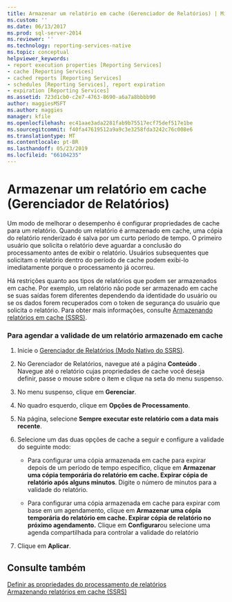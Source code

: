 ```yaml
---
title: Armazenar um relatório em cache (Gerenciador de Relatórios) | Microsoft Docs
ms.custom: ''
ms.date: 06/13/2017
ms.prod: sql-server-2014
ms.reviewer: ''
ms.technology: reporting-services-native
ms.topic: conceptual
helpviewer_keywords:
- report execution properties [Reporting Services]
- cache [Reporting Services]
- cached reports [Reporting Services]
- schedules [Reporting Services], report expiration
- expiration [Reporting Services]
ms.assetid: 723d1cb0-c2e7-4763-8690-a6a7a8bbbb90
author: maggiesMSFT
ms.author: maggies
manager: kfile
ms.openlocfilehash: ec41aae3ada2281fab9b75517ecf75def517e1be
ms.sourcegitcommit: f40fa47619512a9a9c3e3258fda3242c76c008e6
ms.translationtype: MT
ms.contentlocale: pt-BR
ms.lasthandoff: 05/23/2019
ms.locfileid: "66104235"
---
```

# <a name="cache-a-report-report-manager"></a>Armazenar um relatório em cache (Gerenciador de Relatórios)
  Um modo de melhorar o desempenho é configurar propriedades de cache para um relatório. Quando um relatório é armazenado em cache, uma cópia do relatório renderizado é salva por um curto período de tempo. O primeiro usuário que solicita o relatório deve aguardar a conclusão do processamento antes de exibir o relatório. Usuários subsequentes que solicitam o relatório dentro do período de cache podem exibi-lo imediatamente porque o processamento já ocorreu.  
  
 Há restrições quanto aos tipos de relatórios que podem ser armazenados em cache. Por exemplo, um relatório não pode ser armazenado em cache se suas saídas forem diferentes dependendo da identidade do usuário ou se os dados forem recuperados com o token de segurança do usuário que solicita o relatório. Para obter mais informações, consulte [Armazenando relatórios em cache &#40;SSRS&#41;](caching-reports-ssrs.md).  
  
### <a name="to-schedule-the-expiration-of-a-cached-report"></a>Para agendar a validade de um relatório armazenado em cache  
  
1.  Inicie o [Gerenciador de Relatórios &#40;Modo Nativo do SSRS&#41;](../report-manager-ssrs-native-mode.md).  
  
2.  No Gerenciador de Relatórios, navegue até a página **Conteúdo** . Navegue até o relatório cujas propriedades de cache você deseja definir, passe o mouse sobre o item e clique na seta do menu suspenso.  
  
3.  No menu suspenso, clique em **Gerenciar**.  
  
4.  No quadro esquerdo, clique em **Opções de Processamento**.  
  
5.  Na página, selecione **Sempre executar este relatório com a data mais recente**.  
  
6.  Selecione um das duas opções de cache a seguir e configure a validade do seguinte modo:  
  
    -   Para configurar uma cópia armazenada em cache para expirar depois de um período de tempo específico, clique em **Armazenar uma cópia temporária do relatório em cache. Expirar cópia de relatório após alguns minutos**. Digite o número de minutos para a validade do relatório.  
  
    -   Para configurar uma cópia armazenada em cache para expirar com base em um agendamento, clique em **Armazenar uma cópia temporária do relatório em cache. Expirar cópia de relatório no próximo agendamento.** Clique em **Configurar**ou selecione uma agenda compartilhada para controlar a validade do relatório  
  
7.  Clique em **Aplicar**.  
  
## <a name="see-also"></a>Consulte também  
 [Definir as propriedades do processamento de relatórios](set-report-processing-properties.md)   
 [Armazenando relatórios em cache &#40;SSRS&#41;](caching-reports-ssrs.md)  
  
  

